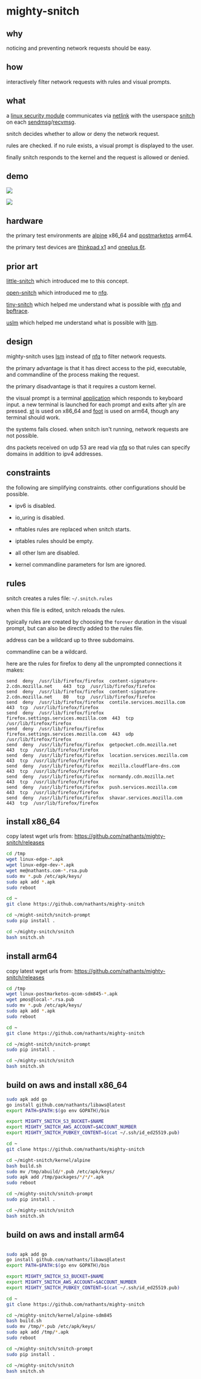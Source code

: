 # mighty-snitch

## why

noticing and preventing network requests should be easy.

## how

interactively filter network requests with rules and visual prompts.

## what

a [linux security module](https://www.kernel.org/doc/html/latest/security/lsm.html) communicates via [netlink](https://man7.org/linux/man-pages/man7/netlink.7.html) with the userspace [snitch](https://github.com/nathants/mighty-snitch/blob/master/snitch/snitch.c) on each [sendmsg](https://man7.org/linux/man-pages/man3/sendmsg.3p.html)/[recvmsg](https://man7.org/linux/man-pages/man3/recvmsg.3p.html).

snitch decides whether to allow or deny the network request.

rules are checked. if no rule exists, a visual prompt is displayed to the user.

finally snitch responds to the kernel and the request is allowed or denied.

## demo

![](https://github.com/nathants/mighty-snitch/raw/master/demo.gif)

![](https://github.com/nathants/mighty-snitch/raw/master/mobile.jpg)

## hardware

the primary test environments are [alpine](https://alpinelinux.org/) x86_64 and [postmarketos](https://postmarketos.org/) arm64.

the primary test devices are [thinkpad x1](https://www.lenovo.com/us/en/c/laptops/thinkpad/thinkpadx1) and [oneplus 6t](https://www.oneplus.com/6t).

## prior art

[little-snitch](https://www.obdev.at/products/littlesnitch/index.html) which introduced me to this concept.

[open-snitch](https://github.com/evilsocket/opensnitch) which introduced me to [nfq](https://www.netfilter.org/projects/libnetfilter_queue/).

[tiny-snitch](https://github.com/nathants/tiny-snitch) which helped me understand what is possible with [nfq](https://www.netfilter.org/projects/libnetfilter_queue/) and [bpftrace](https://github.com/iovisor/bpftrace).

[uslm](https://github.com/argussecurity/ulsm) which helped me understand what is possible with [lsm](https://www.kernel.org/doc/html/latest/security/lsm.html).

## design

mighty-snitch uses [lsm](https://www.kernel.org/doc/html/latest/security/lsm.html) instead of [nfq](https://www.netfilter.org/projects/libnetfilter_queue/) to filter network requests.

the primary advantage is that it has direct access to the pid, executable, and commandline of the process making the request.

the primary disadvantage is that it requires a custom kernel.

the visual prompt is a terminal [application](https://github.com/nathants/mighty-snitch/blob/master/snitch-prompt/snitch-prompt) which responds to keyboard input. a new terminal is launched for each prompt and exits after y/n are pressed. [st](https://st.suckless.org/) is used on x86_64 and [foot](https://codeberg.org/dnkl/foot) is used on arm64, though any terminal should work.

the systems fails closed. when snitch isn't running, network requests are not possible.

dns packets received on udp 53 are read via [nfq](https://www.netfilter.org/projects/libnetfilter_queue/) so that rules can specify domains in addition to ipv4 addresses.

## constraints

the following are simplifying constraints. other configurations should be possible.

- ipv6 is disabled.

- io_uring is disabled.

- nftables rules are replaced when snitch starts.

- iptables rules should be empty.

- all other lsm are disabled.

- kernel commandline parameters for lsm are ignored.

## rules

snitch creates a rules file: `~/.snitch.rules`

when this file is edited, snitch reloads the rules.

typically rules are created by choosing the `forever` duration in the visual prompt, but can also be directly added to the rules file.

address can be a wildcard up to three subdomains.

commandline can be a wildcard.

here are the rules for firefox to deny all the unprompted connections it makes:

```
send  deny  /usr/lib/firefox/firefox  content-signature-2.cdn.mozilla.net    443  tcp  /usr/lib/firefox/firefox
send  deny  /usr/lib/firefox/firefox  content-signature-2.cdn.mozilla.net    80   tcp  /usr/lib/firefox/firefox
send  deny  /usr/lib/firefox/firefox  contile.services.mozilla.com           443  tcp  /usr/lib/firefox/firefox
send  deny  /usr/lib/firefox/firefox  firefox.settings.services.mozilla.com  443  tcp  /usr/lib/firefox/firefox
send  deny  /usr/lib/firefox/firefox  firefox.settings.services.mozilla.com  443  udp  /usr/lib/firefox/firefox
send  deny  /usr/lib/firefox/firefox  getpocket.cdn.mozilla.net              443  tcp  /usr/lib/firefox/firefox
send  deny  /usr/lib/firefox/firefox  location.services.mozilla.com          443  tcp  /usr/lib/firefox/firefox
send  deny  /usr/lib/firefox/firefox  mozilla.cloudflare-dns.com             443  tcp  /usr/lib/firefox/firefox
send  deny  /usr/lib/firefox/firefox  normandy.cdn.mozilla.net               443  tcp  /usr/lib/firefox/firefox
send  deny  /usr/lib/firefox/firefox  push.services.mozilla.com              443  tcp  /usr/lib/firefox/firefox
send  deny  /usr/lib/firefox/firefox  shavar.services.mozilla.com            443  tcp  /usr/lib/firefox/firefox
```

## install x86_64

copy latest wget urls from: https://github.com/nathants/mighty-snitch/releases

```bash
cd /tmp
wget linux-edge-*.apk
wget linux-edge-dev-*.apk
wget me@nathants.com-*.rsa.pub
sudo mv *.pub /etc/apk/keys/
sudo apk add *.apk
sudo reboot

cd ~
git clone https://github.com/nathants/mighty-snitch

cd ~/might-snitch/snitch-prompt
sudo pip install .

cd ~/mighty-snitch/snitch
bash snitch.sh
```

## install arm64

copy latest wget urls from: https://github.com/nathants/mighty-snitch/releases

```bash
cd /tmp
wget linux-postmarketos-qcom-sdm845-*.apk
wget pmos@local-*.rsa.pub
sudo mv *.pub /etc/apk/keys/
sudo apk add *.apk
sudo reboot

cd ~
git clone https://github.com/nathants/mighty-snitch

cd ~/might-snitch/snitch-prompt
sudo pip install .

cd ~/mighty-snitch/snitch
bash snitch.sh
```

## build on aws and install x86_64

```bash
sudo apk add go
go install github.com/nathants/libaws@latest
export PATH=$PATH:$(go env GOPATH)/bin

export MIGHTY_SNITCH_S3_BUCKET=$NAME
export MIGHTY_SNITCH_AWS_ACCOUNT=$ACCOUNT_NUMBER
export MIGHTY_SNITCH_PUBKEY_CONTENT=$(cat ~/.ssh/id_ed25519.pub)

cd ~
git clone https://github.com/nathants/mighty-snitch

cd ~/might-snitch/kernel/alpine
bash build.sh
sudo mv /tmp/abuild/*.pub /etc/apk/keys/
sudo apk add /tmp/packages/*/*/*.apk
sudo reboot

cd ~/mighty-snitch/snitch-prompt
sudo pip install .

cd ~/mighty-snitch/snitch
bash snitch.sh
```

## build on aws and install arm64

```bash

sudo apk add go
go install github.com/nathants/libaws@latest
export PATH=$PATH:$(go env GOPATH)/bin

export MIGHTY_SNITCH_S3_BUCKET=$NAME
export MIGHTY_SNITCH_AWS_ACCOUNT=$ACCOUNT_NUMBER
export MIGHTY_SNITCH_PUBKEY_CONTENT=$(cat ~/.ssh/id_ed25519.pub)

cd ~
git clone https://github.com/nathants/mighty-snitch

cd ~/mighty-snitch/kernel/alpine-sdm845
bash build.sh
sudo mv /tmp/*.pub /etc/apk/keys/
sudo apk add /tmp/*.apk
sudo reboot

cd ~/mighty-snitch/snitch-prompt
sudo pip install .

cd ~/mighty-snitch/snitch
bash snitch.sh
```

